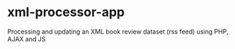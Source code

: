 # xml-processor-app
Processing and updating an XML book review dataset (rss feed) using PHP, AJAX and JS
